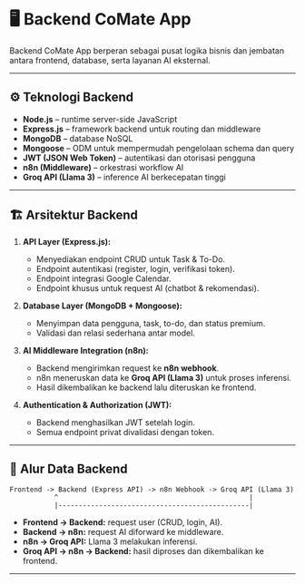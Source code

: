 # 🖥️ Backend CoMate App

Backend CoMate App berperan sebagai pusat logika bisnis dan jembatan antara frontend, database, serta layanan AI eksternal.

---

## ⚙️ Teknologi Backend

* **Node.js** – runtime server-side JavaScript
* **Express.js** – framework backend untuk routing dan middleware
* **MongoDB** – database NoSQL
* **Mongoose** – ODM untuk mempermudah pengelolaan schema dan query
* **JWT (JSON Web Token)** – autentikasi dan otorisasi pengguna
* **n8n (Middleware)** – orkestrasi workflow AI
* **Groq API (Llama 3)** – inference AI berkecepatan tinggi

---

## 🏗️ Arsitektur Backend

1. **API Layer (Express.js):**

   * Menyediakan endpoint CRUD untuk Task & To-Do.
   * Endpoint autentikasi (register, login, verifikasi token).
   * Endpoint integrasi Google Calendar.
   * Endpoint khusus untuk request AI (chatbot & rekomendasi).

2. **Database Layer (MongoDB + Mongoose):**

   * Menyimpan data pengguna, task, to-do, dan status premium.
   * Validasi dan relasi sederhana antar model.

3. **AI Middleware Integration (n8n):**

   * Backend mengirimkan request ke **n8n webhook**.
   * n8n meneruskan data ke **Groq API (Llama 3)** untuk proses inferensi.
   * Hasil dikembalikan ke backend lalu diteruskan ke frontend.

4. **Authentication & Authorization (JWT):**

   * Backend menghasilkan JWT setelah login.
   * Semua endpoint privat divalidasi dengan token.

---

## 🔄 Alur Data Backend

```
Frontend -> Backend (Express API) -> n8n Webhook -> Groq API (Llama 3)
           ^                                               |
           |-----------------------------------------------|
```

* **Frontend → Backend:** request user (CRUD, login, AI).
* **Backend → n8n:** request AI diforward ke middleware.
* **n8n → Groq API:** Llama 3 melakukan inferensi.
* **Groq API → n8n → Backend:** hasil diproses dan dikembalikan ke frontend.

---
